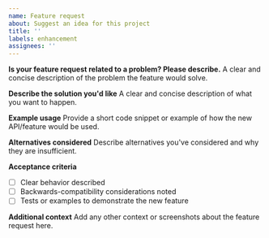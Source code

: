 ```yaml
---
name: Feature request
about: Suggest an idea for this project
title: ''
labels: enhancement
assignees: ''
---
```


**Is your feature request related to a problem? Please describe.**
A clear and concise description of the problem the feature would solve.

**Describe the solution you'd like**
A clear and concise description of what you want to happen.

**Example usage**
Provide a short code snippet or example of how the new API/feature would be used.

**Alternatives considered**
Describe alternatives you've considered and why they are insufficient.

**Acceptance criteria**

- [ ] Clear behavior described
- [ ] Backwards-compatibility considerations noted
- [ ] Tests or examples to demonstrate the new feature

**Additional context**
Add any other context or screenshots about the feature request here.
